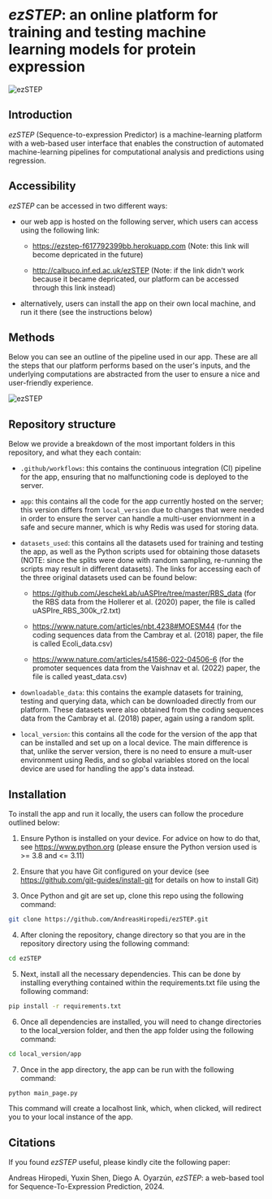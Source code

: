 # *ezSTEP*: an online platform for training and testing machine learning models for protein expression

![ezSTEP](https://github.com/AndreasHiropedi/ezSTEP/blob/main/logo.png)

## Introduction

*ezSTEP* (Sequence-to-expression Predictor) is a machine-learning platform with a web-based user interface that enables the construction of automated machine-learning pipelines for computational analysis and predictions using regression.

## Accessibility

*ezSTEP* can be accessed in two different ways:

- our web app is hosted on the following server, which users can access using the following link:

  - https://ezstep-f617792399bb.herokuapp.com (Note: this link will become depricated in the future)

  - http://calbuco.inf.ed.ac.uk/ezSTEP (Note: if the link didn't work because it became depricated, our platform can be accessed through this link instead)

- alternatively, users can install the app on their own local machine, and run it there (see the instructions below)

## Methods

Below you can see an outline of the pipeline used in our app. These are all the steps that our platform performs based on the user's inputs, and the underlying computations are abstracted from the user to ensure a nice and user-friendly experience.

![ezSTEP](https://github.com/AndreasHiropedi/ezSTEP/blob/main/pipeline.png)

## Repository structure

Below we provide a breakdown of the most important folders in this repository, and what they each contain:

  - ```.github/workflows```: this contains the continuous integration (CI) pipeline for the app, ensuring that no malfunctioning code is deployed to the server.

  - ```app```: this contains all the code for the app currently hosted on the server; this version differs from ```local_version``` due to changes that were needed in order to ensure the server can handle a multi-user enviornment in a safe and secure manner, which is why Redis was used for storing data.

  - ```datasets_used```: this contains all the datasets used for training and testing the app, as well as the Python scripts used for obtaining those datasets (NOTE: since the splits were done with random sampling, re-running the scripts may result in different datasets). The links for accessing each of the three original datasets used can be found below:

      - https://github.com/JeschekLab/uASPIre/tree/master/RBS_data (for the RBS data from the Hollerer et al. (2020) paper, the file is called uASPIre_RBS_300k_r2.txt)
        
      - https://www.nature.com/articles/nbt.4238#MOESM44 (for the coding sequences data from the Cambray et al. (2018) paper, the file is called Ecoli_data.csv)
        
      - https://www.nature.com/articles/s41586-022-04506-6 (for the promoter sequences data from the Vaishnav et al. (2022) paper, the file is called yeast_data.csv)

  - ```downloadable_data```: this contains the example datasets for training, testing and querying data, which can be downloaded directly from our platform. These datasets were also obtained from the coding sequences data from the Cambray et al. (2018) paper, again using a random split.

  - ```local_version```: this contains all the code for the version of the app that can be installed and set up on a local device. The main difference is that, unlike the server version, there is no need to ensure a mult-user environment using Redis, and so global variables stored on the local device are used for handling the app's data instead.

## Installation

To install the app and run it locally, the users can follow the procedure outlined below:

1) Ensure Python is installed on your device. For advice on how to do that, see https://www.python.org (please ensure the Python version used is >= 3.8 and <= 3.11)

2) Ensure that you have Git configured on your device (see https://github.com/git-guides/install-git for details on how to install Git)

3) Once Python and git are set up, clone this repo using the following command:

```sh
git clone https://github.com/AndreasHiropedi/ezSTEP.git
```

4) After cloning the repository, change directory so that you are in the repository directory using the following command:

```sh
cd ezSTEP
```

5) Next, install all the necessary dependencies. This can be done by installing everything contained within the requirements.txt file using the following command:

```sh
pip install -r requirements.txt
```

6) Once all dependencies are installed, you will need to change directories to the local_version folder, and then the app folder using the following command:

```sh
cd local_version/app
```

7) Once in the app directory, the app can be run with the following command:

```sh
python main_page.py
```

This command will create a localhost link, which, when clicked, will redirect you to your local instance of the app.

## Citations

If you found *ezSTEP* useful, please kindly cite the following paper:

Andreas Hiropedi, Yuxin Shen, Diego A. Oyarzún, *ezSTEP*: a web-based tool for Sequence-To-Expression Prediction, 2024.
